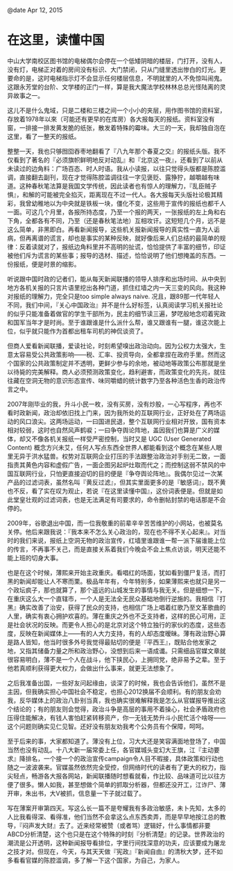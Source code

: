 @date Apr 12, 2015

# 在这里，读懂中国

中山大学南校区图书馆的电梯偶尔会停在一个低矮阴暗的楼层，门打开，没有人，没有灯，电梯正对着的房间没有标识、大门禁闭，只从门缝里透出惨白的灯光。更要命的是，这时电梯指示灯不会显示任何楼层信息，不明就里的人不免惊叫闹鬼。这跟永芳堂的台阶、文学楼的正门一样，算是我大魔法学校林林总总光怪陆离的灵异故事之一。

这儿不是什么鬼域，只是二楼和三楼之间一个小小的夹层，用作图书馆的资料室，存放着1978年以來（可能还有更早的在库房）各大报每天的报纸。资料室没有窗，一排接一排发黄发脆的纸张，散发着特殊的霉味。大三的一天，我却独自泡在这里，看了一整天的报纸。

整整一天，我也只够囫囵吞枣地翻看了『八九年那个春夏之交』的报纸头版。我不仅看到了著名的『必须旗帜鲜明地反对动乱』和『北京这一夜』，还看到了以前从未读过的边角料：广场百态、时人时语。我从小读报，以往只觉得头版都是陈腔滥调，直接翻去副刊，现在才觉得陈腔滥调往往一字见褒贬、露狰狞，越嚼越有味道。这种春秋笔法算是我国文学传统，因此读者也有惊人的理解力，『乱臣贼子惧』，和解的可能被完全掐灭，距离现在不过一代人。各大报每天头版社论极其精彩，我曾幼稚地以为中央就是铁板一块，僵化不变，这些用于宣传的报纸也都千人一面。可这几个月里，各报所持态度，乃至一个报的两天，一张报纸的左上角和右下角，全都各有不同，乃至（还是春秋笔法地）互相攻讦。这短短几个月，远不是这么简单，非黑即白。再看新闻报导，这些机关报新闻报导的真实性一直为人诟病，但再离谱的谎言，却也是事实的某种反映，就好像后来人们总结的最简单的规律：反着读就对了，报纸边角料里并不高明的扯谎，恰恰提供了丰富的细节，印证被他们斥为谎言的某些事；报导的选材、描述，恰恰说明了他们想掩盖的东西。一份报纸，便是时景的缩影。

听说跟中国时政的记者们，能从每天新闻联播的领导人排序和出场时间、从中央到地方各机关报的只言片语里挖出各种门道，抓住红墙之内一天三变的风向。我这种对报纸的理解力，完全只是too simple always naive. 况且，跟89那一代年轻人不同，我们中间，『关心中国政治』并不是什么好标签，认真阅读学习机关报社论的似乎只能准备着做官的学生干部所为，民主的细节读三遍，梦呓般地念叨着宪政和国军当年才是时尚。至于谁跟谁是什么派什么帮，谁又跟谁有一腿，谁这次能上位，似乎就只能作为首都出租车司机的神侃谈资了。

但商人爱看新闻联播，爱读社论，时刻希望嗅出政治动向。因为公权力太强大，生意太容易受公共政策影响——税、汇率、投资导向，全都拿捏在政府手里。然而这个国家的公共政策制定并不透明，更鲜少参与的余地，被动地等政策公布那就是坐以待毙的完美解释。商人必须预测政策变化，趋利避害，而政策变化的先兆，就往往藏在空洞无物的意识形态宣传、味同嚼蜡的统计数字乃至各种活色生香的政治传言之中。

2007年刚毕业的我，升斗小民一枚，没有买房，没有炒股，一心写程序，再也不看时政新闻，政治却依旧找上门来，因为我所处的互联网行业，正好处在了两场运动的风口浪尖。这两场运动，一曰国进民退，整个互联网行业相对开放，国有资本相对较弱，这时也自然风声鹤唳；一曰争夺舆论阵地，盖因我们也算是广义的媒体，却又不像各机关报纸一样受严密控制，当时又是 UGC (User Generated Content) 概念方兴未艾，任何人写点东西全世界人都能看到这个概念在某些人眼里无异于洪水猛兽。权势对互联网企业打压的手法跟整治政治对手别无二致，一面指责其黄色内容和虚假广告，一面企图另起炉灶取而代之；而控制这弱不禁风的中国互联网行业，只怕更直接迫切的目的便是『争夺舆论阵地』。我偶尔见过一次某产品的过滤词表，虽然名叫『黄反过滤』，但其实里面更多的是『敏感词』，既不黄也不反，看了实在叹为观止，若说『在这里读懂中国』，这份词表便是。但就是如此堂皇壮观的过滤词表，也是无法满足有司要求的，命令删帖封禁的电话那是不会停的。

2009年，谷歌退出中国，而一位我敬重的前辈辛辛苦苦维护的小网站，也被莫名关停。他后来跟我说：『我本来不怎么关心政治的，现在也不得不关心起来』。对当时的我们来说，报纸上空洞无物的政治宣传，红墙里谁跟谁一帮一派下届谁能上位的传言，不再事不关己，而是直接关系着我们今晚会不会上焦点访谈，明天还能不能上班的切身大事。

也是在这个时候，薄熙来开始主政重庆。看唱红的场面，犹如看到僵尸复活，而打黑的新闻却能让人不寒而栗。极品年年有，今年特别多，如果薄熙来也就只是另一个政坛疯子，那也就算了，那个遥远的山城发生的事情与我无关。但是细想一下，在重庆这么大一个直辖市，一个人是无法全无民众基础地倒行逆施的。我相信『打黑』确实改善了治安，获得了民众的支持，也相信广场上唱着红歌乃至文革歌曲的人里，确实有衷心拥护欢喜的。薄在重庆之外也不乏支持者，这样的民心可用，正是社会状况的反映。而更令人担心的是北京对这个特立独行的家伙的态度，这些态度，反映在新闻媒体上——有的人大力支持，有的人却态度暧昧。薄有政治野心算是路人皆知，他当时很多外号我觉得最贴切的便是『平西王』，既贴合他发家之地，又指其储备力量之所和政治野心，没想到后来一语成谶。只需细品官媒文章就很容易明白，薄不是一个人在战斗，他下挟民心，上拥同党，绝非易予之辈。至于他若真顺利获得更大权力，会做出什么事来，就更无法想象了。

之后我准备出国，一些好友问起缘由，谈深了的时候，我也会告诉他们，虽然不是主因，但我确实担心中国社会不稳定，也担心2012换届不会顺利。有的朋友会劝我，反华媒体上的政治八卦别当真，我也确实很难解释我是怎么从官媒报导推出这个结论的；有的朋友则会觉得，政治斗争是高层的事用不着操心，社会矛盾政府也压得住能解决，有钱人害怕赶紧转移资产，你一无钱无势升斗小民忙活个啥呀——这个问题则确实见仁见智。还好没有朋友劝我考个公务员有个保障，呵呵。

至于后来的事，大家都知道了。薄没有上位，习大大还是笑容满面地登场了，中国当然也没有动乱。十八大新一届常委上任，各官媒城头变幻大王旗，江『主动要求』降排名，一个接一个的政治宣传campaign令人目不暇接，具体政策和行动也随之一波波袭来。官媒虽然依然完全受控，但网络时代的读者有了更大的权力，指尖轻点，畅游各大报各网站，新闻联播随时想看就看，作比较、品味道可比以往方便了很多。懒人如我，甚至想做个简单的抓取分析器，但都还没开工，江诈尸、薄开审，朱出书，大V被抓，信息量一下子就过载了。

写在薄案开审第四天。写这么长一篇不是夸耀我有多政治敏感，未卜先知，太多的人比我看得深、看得准，他们当然不会拿这么点东西卖弄，而是早早地按江总的教导，『闷声发大财』去了。近来经常被赞（或者骂）逻辑好，什么事情都非要 ABCD分析清楚，这个也只是在这个特殊的时刻『分析清楚』的记录。世界政治的潮流是公开透明，这种新闻报导看排位，字里行间找深意的功夫，应该要成为屠龙之技才对。但现在，今天，与其天天做『宪政』『新闻自由』的清秋大梦，还不如多看看官媒的陈腔滥调，多了解一下这个国家，为自己，为家人。